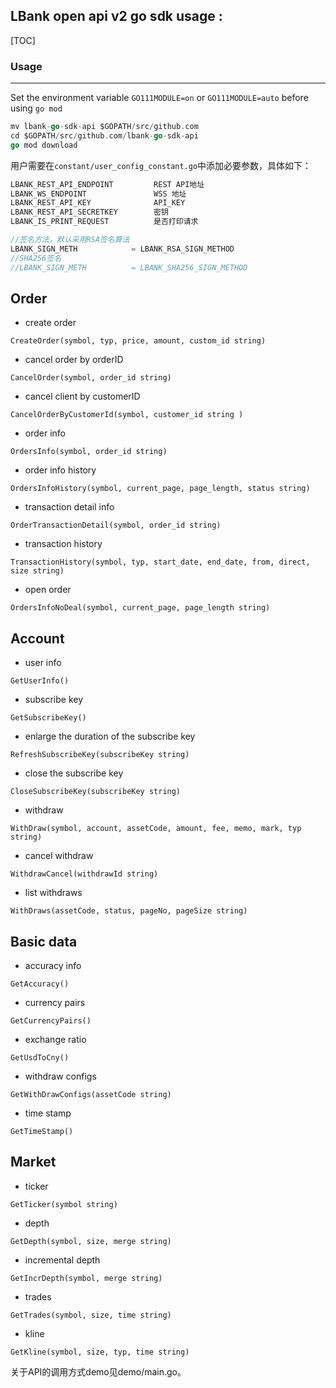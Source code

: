 LBank open api v2 go sdk usage :
-----

[TOC]

### Usage

-----
Set the environment variable `GO111MODULE=on` or `GO111MODULE=auto` before using `go mod`

```go
mv lbank-go-sdk-api $GOPATH/src/github.com
cd $GOPATH/src/github.com/lbank-go-sdk-api
go mod download
```

用户需要在`constant/user_config_constant.go`中添加必要参数，具体如下：
```go
LBANK_REST_API_ENDPOINT         REST API地址
LBANK_WS_ENDPOINT               WSS 地址
LBANK_REST_API_KEY              API_KEY
LBANK_REST_API_SECRETKEY        密钥
LBANK_IS_PRINT_REQUEST          是否打印请求

//签名方法，默认采用RSA签名算法
LBANK_SIGN_METH 		   = LBANK_RSA_SIGN_METHOD 
//SHA256签名
//LBANK_SIGN_METH		   = LBANK_SHA256_SIGN_METHOD
```

## Order

- create order
```golang
CreateOrder(symbol, typ, price, amount, custom_id string)
```
- cancel order by orderID
```golang
CancelOrder(symbol, order_id string)
```
- cancel client by customerID
```golang
CancelOrderByCustomerId(symbol, customer_id string )
```
- order info
```golang
OrdersInfo(symbol, order_id string)
```
- order info history
```golang
OrdersInfoHistory(symbol, current_page, page_length, status string)
```
- transaction detail info
```golang
OrderTransactionDetail(symbol, order_id string)
```
- transaction history
```golang
TransactionHistory(symbol, typ, start_date, end_date, from, direct, size string)
```
- open order
```golang
OrdersInfoNoDeal(symbol, current_page, page_length string)
```


## Account
- user info
```golang
GetUserInfo()
```
- subscribe key
```golang
GetSubscribeKey()
```
- enlarge the duration of the subscribe key
```golang
RefreshSubscribeKey(subscribeKey string)
```

- close the subscribe key
```golang
CloseSubscribeKey(subscribeKey string)
```
- withdraw
```golang
WithDraw(symbol, account, assetCode, amount, fee, memo, mark, typ string)
```

- cancel withdraw
```golang
WithdrawCancel(withdrawId string)
```
- list withdraws
```golang
WithDraws(assetCode, status, pageNo, pageSize string)
```


## Basic data
- accuracy info
```golang
GetAccuracy()
```
- currency pairs
```golang
GetCurrencyPairs()
```
- exchange ratio
```golang
GetUsdToCny()
```
- withdraw configs
```golang
GetWithDrawConfigs(assetCode string)
```
- time stamp
```golang
GetTimeStamp()
```

## Market

- ticker
```golang
GetTicker(symbol string)
```
- depth
```golang
GetDepth(symbol, size, merge string)
```
- incremental depth
```golang
GetIncrDepth(symbol, merge string)
```

- trades
```golang
GetTrades(symbol, size, time string)
```
- kline
```golang
GetKline(symbol, size, typ, time string)
```

关于API的调用方式demo见demo/main.go。